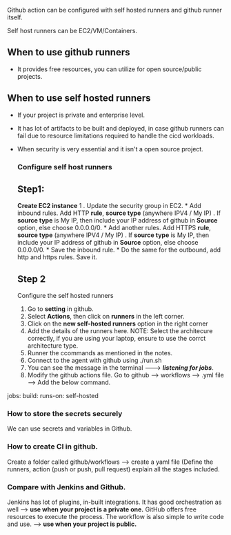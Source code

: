 Github action can be configured with self hosted runners and github runner itself. 

Self host runners can be EC2/VM/Containers. 

## When to use github runners
* It provides free resources, you can utilize for open source/public projects.

## When to use self hosted runners
* If your project is private and enterprise level.
* It has lot of artifacts to be built and deployed, in case github runners can fail due to resource limitations required to handle the cicd workloads.
* When security is very essential and it isn't a open source project.

  ### Configure self host runners

  ## Step1:
  **Create EC2 instance**
  1 . Update the security group in EC2.
       * Add inbound rules. Add HTTP **rule**, **source type** (anywhere IPV4 / My IP) . If **source type** is My IP, then include your IP address of github in **Source** option, else choose 0.0.0.0/0.
       * Add another rules. Add HTTPS  **rule**, **source type** (anywhere IPV4 / My IP) . If **source type** is My IP, then include your IP address of github in **Source** option, else choose 0.0.0.0/0.
       * Save the inbound rule.
       * Do the same for the outbound, add http and https rules. Save it.
   
  ## Step 2
  Configure the self hosted runners
  1.  Go to **setting** in github.
  2.  Select **Actions**, then click on **runners** in the left corner.
  3.  Click on the **new self-hosted runners** option in the right corner
  4.  Add the details of the runners here.  NOTE: Select the architecure correctly, if you are using your laptop, ensure to use the corrct architecture type.
  5.  Runner the ccommands as mentioned in the notes.
  6.  Connect to the agent with github using  ./run.sh
  7.  You can see the message in the terminal ---> **_listening for jobs_**.
  8.  Modify the github actions file. Go to github --> workflows --> <configuration>.yml file --> Add the below command.
 
jobs:
 build:
   runs-on: self-hosted

### How to store the secrets securely
We can use secrets and variables in Github.

### How to create CI in github. 
Create a folder called github/workflows --> create a yaml file (Define the runners, action (push or push, pull request) explain all the stages included.

### Compare with Jenkins and Github. 
Jenkins has lot of plugins, in-built integrations. It has good orchestration as well  --> **use when your project is a private one.** 
GitHub offers free resources to execute the process. The workflow is also simple to write code and use. --> **use when your project is public.** 
  
